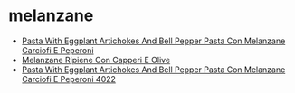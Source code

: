 # melanzane

 * [Pasta With Eggplant Artichokes And Bell Pepper Pasta Con Melanzane Carciofi E Peperoni](../../index/p/pasta-with-eggplant-artichokes-and-bell-pepper-pasta-con-melanzane-carciofi-e-peperoni-4022.json)
 * [Melanzane Ripiene Con Capperi E Olive](../../index/m/melanzane-ripiene-con-capperi-e-olive.json)
 * [Pasta With Eggplant Artichokes And Bell Pepper Pasta Con Melanzane Carciofi E Peperoni 4022](../../index/p/pasta-with-eggplant-artichokes-and-bell-pepper-pasta-con-melanzane-carciofi-e-peperoni-4022.json)
